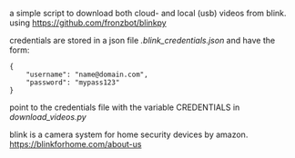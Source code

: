 a simple script to download both cloud- and local (usb) videos from blink.
using https://github.com/fronzbot/blinkpy

credentials are stored in a json file *.blink_credentials.json* and have the form:


```
{
    "username": "name@domain.com",
    "password": "mypass123"
}
```

point to the credentials file with the variable CREDENTIALS in *download_videos.py*

blink is a camera system for home security devices by amazon.
https://blinkforhome.com/about-us

